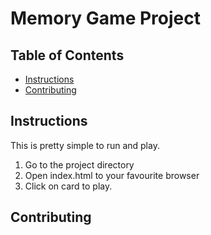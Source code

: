 # Memory Game Project

## Table of Contents

* [Instructions](#instructions)
* [Contributing](#contributing)

## Instructions

This is pretty simple to run and play.
1. Go to the project directory
2. Open index.html to your favourite browser
3. Click on card to play.



## Contributing
